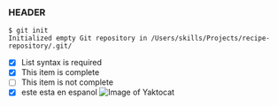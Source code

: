 ### HEADER
```
$ git init
Initialized empty Git repository in /Users/skills/Projects/recipe-repository/.git/
```
- [x] List syntax is required
- [x] This item is complete
- [ ] This item is not complete
- [x] este esta en espanol
![Image of Yaktocat](https://octodex.github.com/images/yaktocat.png)
